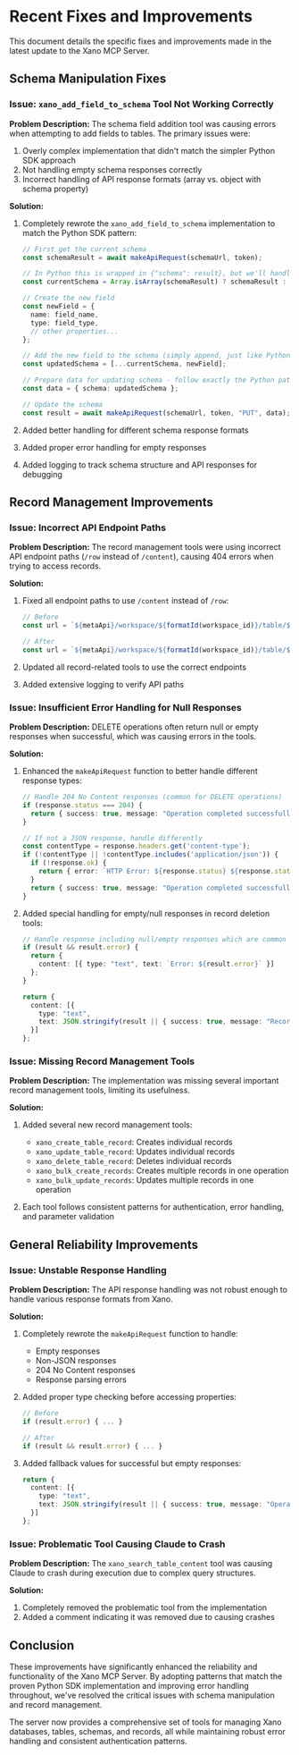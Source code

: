 # Recent Fixes and Improvements

This document details the specific fixes and improvements made in the latest update to the Xano MCP Server.

## Schema Manipulation Fixes

### Issue: `xano_add_field_to_schema` Tool Not Working Correctly

**Problem Description:**
The schema field addition tool was causing errors when attempting to add fields to tables. The primary issues were:
1. Overly complex implementation that didn't match the simpler Python SDK approach
2. Not handling empty schema responses correctly
3. Incorrect handling of API response formats (array vs. object with schema property)

**Solution:**
1. Completely rewrote the `xano_add_field_to_schema` implementation to match the Python SDK pattern:
   ```typescript
   // First get the current schema
   const schemaResult = await makeApiRequest(schemaUrl, token);
   
   // In Python this is wrapped in {"schema": result}, but we'll handle both formats
   const currentSchema = Array.isArray(schemaResult) ? schemaResult : schemaResult.schema || [];
   
   // Create the new field
   const newField = {
     name: field_name,
     type: field_type,
     // other properties...
   };
   
   // Add the new field to the schema (simply append, just like Python implementation)
   const updatedSchema = [...currentSchema, newField];
   
   // Prepare data for updating schema - follow exactly the Python pattern
   const data = { schema: updatedSchema };
   
   // Update the schema
   const result = await makeApiRequest(schemaUrl, token, "PUT", data);
   ```

2. Added better handling for different schema response formats
3. Added proper error handling for empty responses
4. Added logging to track schema structure and API responses for debugging

## Record Management Improvements

### Issue: Incorrect API Endpoint Paths

**Problem Description:**
The record management tools were using incorrect API endpoint paths (`/row` instead of `/content`), causing 404 errors when trying to access records.

**Solution:**
1. Fixed all endpoint paths to use `/content` instead of `/row`:
   ```typescript
   // Before
   const url = `${metaApi}/workspace/${formatId(workspace_id)}/table/${formatId(table_id)}/row/${formatId(record_id)}`;
   
   // After
   const url = `${metaApi}/workspace/${formatId(workspace_id)}/table/${formatId(table_id)}/content/${formatId(record_id)}`;
   ```

2. Updated all record-related tools to use the correct endpoints
3. Added extensive logging to verify API paths

### Issue: Insufficient Error Handling for Null Responses

**Problem Description:**
DELETE operations often return null or empty responses when successful, which was causing errors in the tools.

**Solution:**
1. Enhanced the `makeApiRequest` function to better handle different response types:
   ```typescript
   // Handle 204 No Content responses (common for DELETE operations)
   if (response.status === 204) {
     return { success: true, message: "Operation completed successfully" };
   }
   
   // If not a JSON response, handle differently
   const contentType = response.headers.get('content-type');
   if (!contentType || !contentType.includes('application/json')) {
     if (!response.ok) {
       return { error: `HTTP Error: ${response.status} ${response.statusText}` };
     }
     return { success: true, message: "Operation completed successfully" };
   }
   ```

2. Added special handling for empty/null responses in record deletion tools:
   ```typescript
   // Handle response including null/empty responses which are common for DELETE operations
   if (result && result.error) {
     return {
       content: [{ type: "text", text: `Error: ${result.error}` }]
     };
   }
   
   return {
     content: [{
       type: "text",
       text: JSON.stringify(result || { success: true, message: "Record deleted successfully" })
     }]
   };
   ```

### Issue: Missing Record Management Tools

**Problem Description:**
The implementation was missing several important record management tools, limiting its usefulness.

**Solution:**
1. Added several new record management tools:
   - `xano_create_table_record`: Creates individual records
   - `xano_update_table_record`: Updates individual records
   - `xano_delete_table_record`: Deletes individual records
   - `xano_bulk_create_records`: Creates multiple records in one operation
   - `xano_bulk_update_records`: Updates multiple records in one operation

2. Each tool follows consistent patterns for authentication, error handling, and parameter validation

## General Reliability Improvements

### Issue: Unstable Response Handling

**Problem Description:**
The API response handling was not robust enough to handle various response formats from Xano.

**Solution:**
1. Completely rewrote the `makeApiRequest` function to handle:
   - Empty responses
   - Non-JSON responses
   - 204 No Content responses
   - Response parsing errors

2. Added proper type checking before accessing properties:
   ```typescript
   // Before
   if (result.error) { ... }
   
   // After
   if (result && result.error) { ... }
   ```

3. Added fallback values for successful but empty responses:
   ```typescript
   return {
     content: [{
       type: "text",
       text: JSON.stringify(result || { success: true, message: "Operation completed successfully" })
     }]
   };
   ```

### Issue: Problematic Tool Causing Claude to Crash

**Problem Description:**
The `xano_search_table_content` tool was causing Claude to crash during execution due to complex query structures.

**Solution:**
1. Completely removed the problematic tool from the implementation
2. Added a comment indicating it was removed due to causing crashes

## Conclusion

These improvements have significantly enhanced the reliability and functionality of the Xano MCP Server. By adopting patterns that match the proven Python SDK implementation and improving error handling throughout, we've resolved the critical issues with schema manipulation and record management.

The server now provides a comprehensive set of tools for managing Xano databases, tables, schemas, and records, all while maintaining robust error handling and consistent authentication patterns.